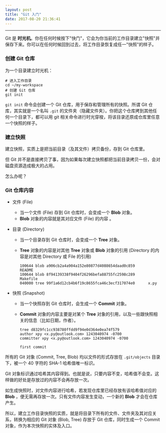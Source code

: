 ```yaml
---
layout: post
title: "Git 入门"
date: 2017-08-20 21:36:41
---
```


---

Git 是 **时光机**。你在任何时候按下"快门"，它会为你当前的工作目录建立"快照"并保存下来。你可以在任何时候回到过去，将工作目录恢复成任一"快照"的样子。

### 创建 Git 仓库

为一个目录建立时光机：

```shell
# 进入工作目录
cd ~/my-workspace 
# 创建 Git 仓库
git init
```

`git init` 命令会创建一个 Git 仓库，用于保存和管理所有的快照。所谓 Git 仓库，其实就是一个名叫 `.git` 的文件夹（隐藏文件夹）。你把这个仓库拷到其他任何一个目录下，都可以用 git 相关命令进行时光穿梭，将该目录还原成仓库里任意一个快照的样子。

### 建立快照

建立快照，实质上是把当前目录（及其文件）拷贝备份，存到 Git 仓库里。

但 Git 并不是直接拷贝了事，因为如果每次建立快照都把当前目录拷贝一份，会对磁盘资源造成极大的占用。

怎么办呢？

### Git 仓库内容

- 文件 (File)
  - 当一个文件 (File) 存到 Git 仓库时，会变成一个 __Blob__ 对象。
  - __Blob__ 对象的内容就是其对应文件 (File) 的内容 。


- 目录 (Directory)

  - 当一个目录存到 Git 仓库时，会变成一个 __Tree__ 对象。

  - __Tree__ 对象的内容是对其他 __Tree__ 对象或 __Blob__ 对象的引用 (Directory 的内容是对其他 Directory 或 File 的引用)

    ```
    100644 blob a906cb2a4a904a152e80877d4088654daad0c859      README
    100644 blob 8f94139338f9404f26296befa88755fc2598c289      Makefile
    040000 tree 99f1a6d12cb4b6f19c8655fca46c3ecf317074e0      x.py
    ```


- 快照 (Snapshot)

  - 当一个快照存到 Git 仓库时，会生成一个 __Commit__ 对象。

  - __Commit__ 对象的内容主要是对某个 __Tree__ 对象的引用，以及一些跟快照相关的信息（比如日期，作者）。

    ```
    tree d8329fc1cc938780ffdd9f94e0d364e0ea74f579
    author xpy <x.py@outlook.com> 1243040974 -0700
    committer xpy <x.py@outlook.com> 1243040974 -0700

    first commit
    ```

所有的 Git 对象 (Commit, Tree, Blob) 均以文件的形式存放在 `.git/objects` 目录下，被一个 40 字符的 SHA-1 哈希值唯一标识。

Git 对象标识通过哈希其内容得到。也就是说，只要内容不变，哈希值不会变。这样做的好处是存放过的内容不会再存放一次。

如生成快照时，对文件内容进行哈希，若发现仓库里已经存放有该哈希值对应的 __Blob__ ，便无需再存放一次。只有文件内容发生变动，一个新的 __Blob__ 才会在仓库产生。

所以，建立工作目录快照的实质，就是将目录下所有的文件、文件夹及其对应关系，转换为相应的 Git 对象 (Blob, Tree) 存放于 Git 仓库，同时生成一个 Commit 对象，作为本次快照的实体及入口。













